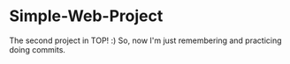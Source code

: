 # Simple-Web-Project
The second project in TOP! :)
So, now I'm just remembering and practicing doing commits.
